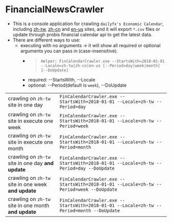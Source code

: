 # FinancialNewsCrawler

- This is a console application for crawling `dailyfx's Economic Calendar`, including [zh-tw](https://www.dailyfx.com.hk/cn/calendar), [zh-cn](https://www.dailyfx.com.hk/calendar) and [en-us](https://www.dailyfx.com/calendar) sites, and it will export `*.csv` files or update through probis financial calendar api to get the latest data.
- There are different ways to use:
    - executing with no arguments -> it will show all required or optional arguments you can pass in (case-insensitive).
        - > `Helper: FinCalendarCrawler.exe --StartsWith=2018-01-01 --Locale=zh-tw|zh-cn|en-us [--Period=day|week|month] [--DoUpdate]`
        - required: --StartsWith, --Locale
        - optional: --Period(default is `week`), --DoUpdate

|||
|:-|:-|
|crawling on `zh-tw` site in one day|`FinCalendarCrawler.exe --StartsWith=2018-01-01 --Locale=zh-tw --Period=day`|
|crawling on `zh-tw` site in execute one week|`FinCalendarCrawler.exe --StartsWith=2018-01-01 --Locale=zh-tw --Period=week`|
|crawling on `zh-tw` site in execute one month|`FinCalendarCrawler.exe --StartsWith=2018-01-01 --Locale=zh-tw --Period=month`|
|crawling on `zh-tw` site in one day **and update**|`FinCalendarCrawler.exe --StartsWith=2018-01-01 --Locale=zh-tw --Period=day --DoUpdate`|
|crawling on `zh-tw` site in one week **and update**|`FinCalendarCrawler.exe --StartsWith=2018-01-01 --Locale=zh-tw --Period=week --DoUpdate`|
|crawling on `zh-tw` site in one month **and update**|`FinCalendarCrawler.exe --StartsWith=2018-01-01 --Locale=zh-tw --Period=month --DoUpdate`|
